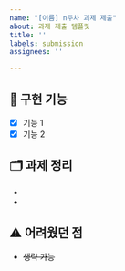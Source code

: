 ```yaml
---
name: "[이름] n주차 과제 제출"
about: 과제 제출 템플릿
title: ''
labels: submission
assignees: ''

---
```


## 📌 구현 기능  
- [x] 기능 1  
- [x] 기능 2  

## 🗂️ 과제 정리  
- 
- 

## ⚠️ 어려웠던 점  
- ~~생략 가능~~

